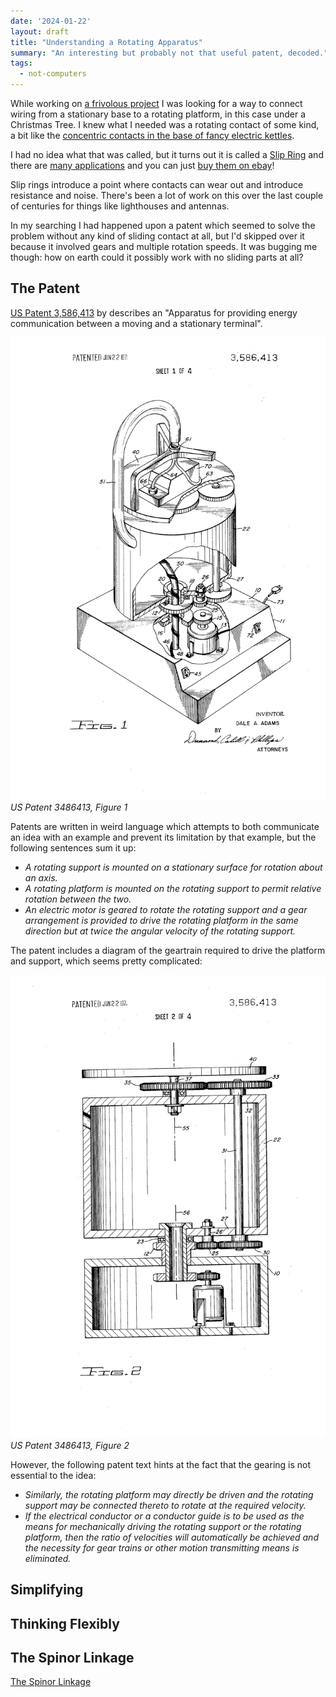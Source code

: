 ```yaml
---
date: '2024-01-22'
layout: draft
title: "Understanding a Rotating Apparatus"
summary: "An interesting but probably not that useful patent, decoded."
tags:
  - not-computers
---
```


While working on [a frivolous project](../saturnalia-a-rotating-christmas-tree/)
I was looking for a way to connect wiring from a stationary base to a rotating platform,
in this case under a Christmas Tree.
I knew what I needed was a rotating contact of some kind, a bit like the
[concentric contacts in the base of fancy electric kettles](https://www.aliexpress.com/item/32849830287.html).

I had no idea what that was called, but it turns out it is called a
[Slip Ring](https://en.wikipedia.org/wiki/Slip_ring)
and there are [many applications](https://youtu.be/gisdyTBMNyQ)
and you can just [buy them on ebay](https://www.ebay.com.au/sch/i.html?_nkw=slip+ring+for+robotics&_sop=15)!

Slip rings introduce a point where contacts can wear out and introduce resistance and noise.
There's been a lot of work on this over the last couple of centuries for things like
lighthouses and antennas.

In my searching I had happened upon a patent which seemed to solve the problem without any kind of sliding
contact at all, but I'd skipped over it because it involved gears and multiple rotation speeds.
It was bugging me though: how on earth could it possibly work with no sliding parts at all?

## The Patent

[US Patent 3,586,413](https://patents.google.com/patent/US3586413A/en) by describes an
"Apparatus for providing energy communication between a moving and a stationary terminal".

![US3486413 Figure 1](img/fig1.png)
*US Patent 3486413, Figure 1*

Patents are written in weird language which attempts to both communicate an idea with an example
and prevent its limitation by that example, but the following sentences sum it up:

* *A rotating support is mounted on a stationary surface for rotation about an axis.*
* *A rotating platform is mounted on the rotating support to permit relative rotation between the two.*
* *An electric motor is geared to rotate the rotating support and a gear arrangement is provided
  to drive the rotating platform in the same direction but at twice the angular velocity of the rotating support.*

The patent includes a diagram of the geartrain required to drive the platform and support, which
seems pretty complicated:

![US3486413 Figure 2](img/fig2.png)
*US Patent 3486413, Figure 2*

However, the following patent text hints at the fact that the gearing is not essential to the idea:

* *Similarly, the rotating platform may directly be driven and the rotating support may be connected
  thereto to rotate at the required velocity.*
* *If the electrical conductor or a conductor guide is to be used as the means for mechanically driving the rotating
  support or the rotating platform, then the ratio of velocities will automatically be achieved and the necessity
  for gear trains or other motion transmitting means is eliminated.*

## Simplifying

## Thinking Flexibly

## The Spinor Linkage

[The Spinor Linkage](https://www.researchgate.net/publication/360037741_The_spinor_linkage_-_a_mechanical_implementation_of_the_plate_trick)

